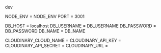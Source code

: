 dev

NODE_ENV = NODE_ENV
PORT = 3001

DB_HOST = localhost
DB_USERNAME = DB_USERNAME
DB_PASSWORD = DB_PASSWORD
DB_NAME = DB_NAME


CLOUDINARY_CLOUD_NAME = 
CLOUDINARY_API_KEY = 
CLOUDINARY_API_SECRET = 
CLOUDINARY_URL = 
